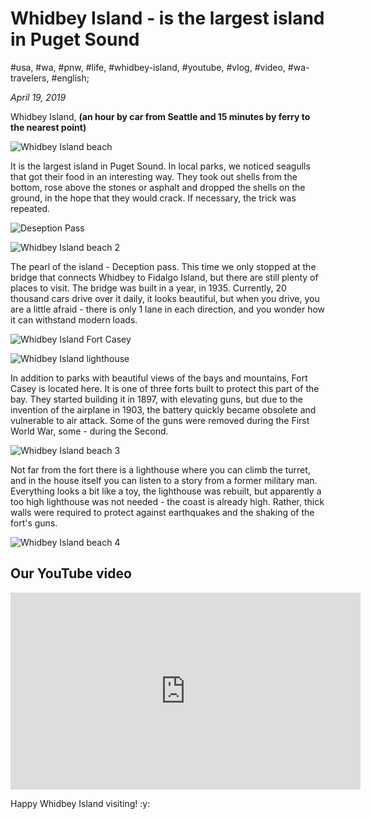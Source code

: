 # Whidbey Island - is the largest island in Puget Sound

#usa, #wa, #pnw, #life, #whidbey-island, #youtube, #vlog, #video, #wa-travelers, #english;

_April 19, 2019_

Whidbey Island, **(an hour by car from Seattle and 15 minutes by ferry to the nearest point)**

![Whidbey Island beach](/images/whidbey-island-is-the-largest-island-in-puget-sound/1.jpg "Whidbey Island beach")

It is the largest island in Puget Sound. In local parks, we noticed seagulls that got their food in an interesting way. They took out shells from the bottom, rose above the stones or asphalt and dropped the shells on the ground, in the hope that they would crack. If necessary, the trick was repeated.

![Deseption Pass](/images/whidbey-island-is-the-largest-island-in-puget-sound/2.jpg "Deseption Pass")

![Whidbey Island beach 2](/images/whidbey-island-is-the-largest-island-in-puget-sound/3.jpg "Whidbey Island beach 2")

The pearl of the island - Deception pass. This time we only stopped at the bridge that connects Whidbey to Fidalgo Island, but there are still plenty of places to visit. The bridge was built in a year, in 1935. Currently, 20 thousand cars drive over it daily, it looks beautiful, but when you drive, you are a little afraid - there is only 1 lane in each direction, and you wonder how it can withstand modern loads.

![Whidbey Island Fort Casey](/images/whidbey-island-is-the-largest-island-in-puget-sound/4.jpg "Whidbey Island Fort Casey")

![Whidbey Island lighthouse](/images/whidbey-island-is-the-largest-island-in-puget-sound/5.jpg "Whidbey Island lighthouse")

In addition to parks with beautiful views of the bays and mountains, Fort Casey is located here. It is one of three forts built to protect this part of the bay. They started building it in 1897, with elevating guns, but due to the invention of the airplane in 1903, the battery quickly became obsolete and vulnerable to air attack. Some of the guns were removed during the First World War, some - during the Second.

![Whidbey Island beach 3](/images/whidbey-island-is-the-largest-island-in-puget-sound/6.jpg "Whidbey Island beach 3")

Not far from the fort there is a lighthouse where you can climb the turret, and in the house itself you can listen to a story from a former military man. Everything looks a bit like a toy, the lighthouse was rebuilt, but apparently a too high lighthouse was not needed - the coast is already high. Rather, thick walls were required to protect against earthquakes and the shaking of the fort's guns.

![Whidbey Island beach 4](/images/whidbey-island-is-the-largest-island-in-puget-sound/7.jpg "Whidbey Island beach 4")

## Our YouTube video

<iframe width="560" height="315" src="https://www.youtube.com/embed/uMBooFhyy2U" title="YouTube video player" frameborder="0" allow="accelerometer; autoplay; clipboard-write; encrypted-media; gyroscope; picture-in-picture" allowfullscreen></iframe>

Happy Whidbey Island visiting! :y:
